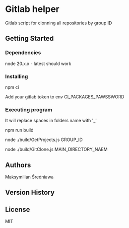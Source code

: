 # Gitlab helper

Gitlab script for clonning all repositories by group ID


## Getting Started

### Dependencies

node 20.x.x - latest should work

### Installing

npm ci

Add your gitlab token to env CI_PACKAGES_PAWSSWORD

### Executing program

It will replace spaces in folders name with '_'

npm run build

node ./build/GetProjects.js GROUP_ID

node ./build/GitClone.js MAIN_DIRECTORY_NAEM

## Authors

Maksymilian Średniawa

## Version History


## License

MIT